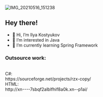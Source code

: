 ![IMG_20210516_151238](https://user-images.githubusercontent.com/62962178/119974377-3ee74480-bfbd-11eb-845f-407bc3a58188.png)

<h2>Hey there!</h2>

- 👋 Hi, I’m Ilya Kostyukov
- 👀 I’m interested in Java
- 🌱 I’m currently learning Spring Framework

<h3>Outsource work:</h3>
<br>
С#: <br>
https://sourceforge.net/projects/rzx-copy/

<br>
HTML: <br>
http://xn----7sbqf2alblfhif8a0k.xn--p1ai/

<!---
kost1989/kost1989 is a ✨ special ✨ repository because its `README.md` (this file) appears on your GitHub profile.
You can click the Preview link to take a look at your changes.
--->
